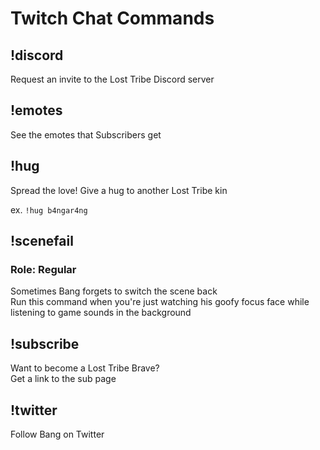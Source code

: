 # Twitch Chat Commands

## !discord

Request an invite to the Lost Tribe Discord server

## !emotes

See the emotes that Subscribers get

## !hug <username>

Spread the love! Give a hug to another Lost Tribe kin

ex. `!hug b4ngar4ng`

## !scenefail

### Role: Regular

Sometimes Bang forgets to switch the scene back  
Run this command when you're just watching his goofy focus face while listening to game sounds in the background

## !subscribe

Want to become a Lost Tribe Brave?  
Get a link to the sub page

## !twitter

Follow Bang on Twitter


